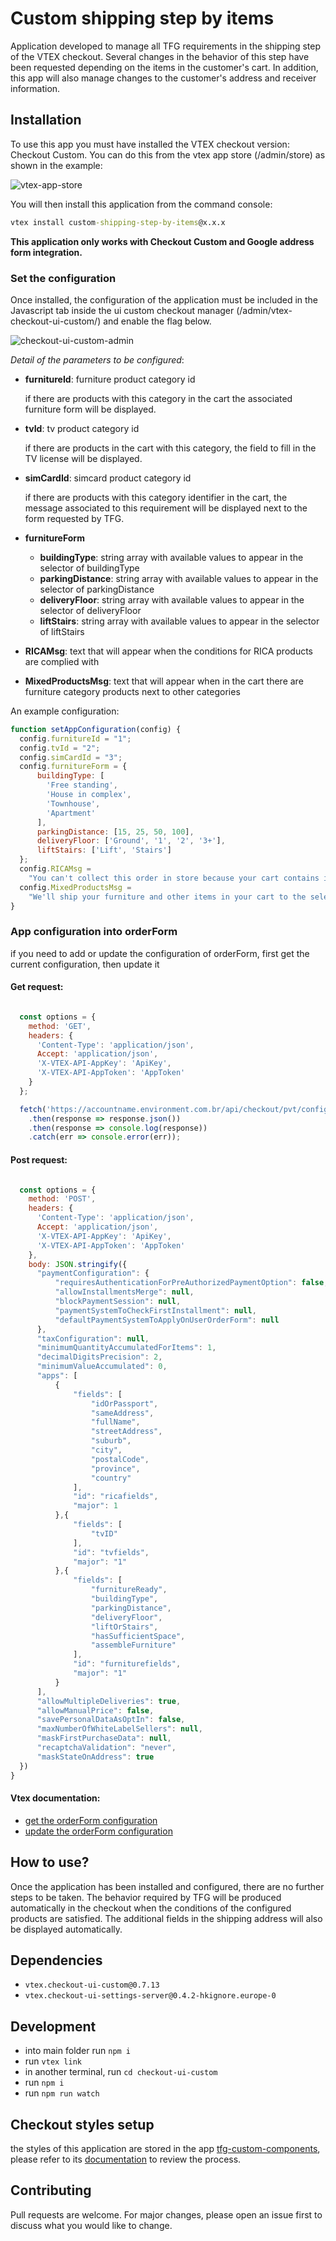 # Custom shipping step by items

Application developed to manage all TFG requirements in the shipping step of the VTEX checkout.
Several changes in the behavior of this step have been requested depending on the items in the customer's cart.
In addition, this app will also manage changes to the customer's address and receiver information.

## Installation

To use this app you must have installed the VTEX checkout version: Checkout Custom. You can do this from the vtex app store (/admin/store) as shown in the example:

![vtex-app-store](docs/vtex-app-store.jpg)

You will then install this application from the command console:

```cmd
vtex install custom-shipping-step-by-items@x.x.x
```

**This application only works with Checkout Custom and Google address form integration.**

### Set the configuration

Once installed, the configuration of the application must be included in the Javascript tab inside the ui custom checkout manager (/admin/vtex-checkout-ui-custom/) and enable the flag below.

![checkout-ui-custom-admin](docs/checkout-ui-custom-admin.jpg)

_Detail of the parameters to be configured_:

- **furnitureId**: furniture product category id

  if there are products with this category in the cart the associated furniture form will be displayed.

- **tvId**: tv product category id

  if there are products in the cart with this category, the field to fill in the TV license will be displayed.

- **simCardId**: simcard product category id

  if there are products with this category identifier in the cart, the message associated to this requirement will be displayed next to the form requested by TFG.

- **furnitureForm**
  - **buildingType**: string array with available values to appear in the selector of buildingType
  - **parkingDistance**: string array with available values to appear in the selector of parkingDistance
  - **deliveryFloor**: string array with available values to appear in the selector of deliveryFloor
  - **liftStairs**: string array with available values to appear in the selector of liftStairs

- **RICAMsg**: text that will appear when the conditions for RICA products are complied with
- **MixedProductsMsg**: text that will appear when in the cart there are furniture category products next to other categories

An example configuration:

```js
function setAppConfiguration(config) {
  config.furnitureId = "1";
  config.tvId = "2";
  config.simCardId = "3";
  config.furnitureForm = {
      buildingType: [
        'Free standing',
        'House in complex',
        'Townhouse',
        'Apartment'
      ],
      parkingDistance: [15, 25, 50, 100],
      deliveryFloor: ['Ground', '1', '2', '3+'],
      liftStairs: ['Lift', 'Stairs']
  };
  config.RICAMsg =
    "You can't collect this order in store because your cart contains items which require either RICA or TV License validation.";
  config.MixedProductsMsg =
    "We'll ship your furniture and other items in your cart to the selected address. Only the furniture delivery fee will apply.";
}
```
### App configuration into orderForm
if you need to add or update the configuration of orderForm, first get the current configuration, then update it

#### Get request:
```js

  const options = {
    method: 'GET',
    headers: {
      'Content-Type': 'application/json',
      Accept: 'application/json',
      'X-VTEX-API-AppKey': 'ApiKey',
      'X-VTEX-API-AppToken': 'AppToken'
    }
  };

  fetch('https://accountname.environment.com.br/api/checkout/pvt/configuration/orderForm', options)
    .then(response => response.json())
    .then(response => console.log(response))
    .catch(err => console.error(err));
```

#### Post request:
```js

  const options = {
    method: 'POST',
    headers: {
      'Content-Type': 'application/json',
      Accept: 'application/json',
      'X-VTEX-API-AppKey': 'ApiKey',
      'X-VTEX-API-AppToken': 'AppToken'
    },
    body: JSON.stringify({
      "paymentConfiguration": {
          "requiresAuthenticationForPreAuthorizedPaymentOption": false,
          "allowInstallmentsMerge": null,
          "blockPaymentSession": null,
          "paymentSystemToCheckFirstInstallment": null,
          "defaultPaymentSystemToApplyOnUserOrderForm": null
      },
      "taxConfiguration": null,
      "minimumQuantityAccumulatedForItems": 1,
      "decimalDigitsPrecision": 2,
      "minimumValueAccumulated": 0,
      "apps": [
          {
              "fields": [
                  "idOrPassport",
                  "sameAddress",
                  "fullName",
                  "streetAddress",
                  "suburb",
                  "city",
                  "postalCode",
                  "province",
                  "country"
              ],
              "id": "ricafields",
              "major": 1
          },{
              "fields": [
                  "tvID"
              ],
              "id": "tvfields",
              "major": "1"
          },{
              "fields": [
                  "furnitureReady",
                  "buildingType",
                  "parkingDistance",
                  "deliveryFloor",
                  "liftOrStairs",
                  "hasSufficientSpace",
                  "assembleFurniture"
              ],
              "id": "furniturefields",
              "major": "1"
          }
      ],
      "allowMultipleDeliveries": true,
      "allowManualPrice": false,
      "savePersonalDataAsOptIn": false,
      "maxNumberOfWhiteLabelSellers": null,
      "maskFirstPurchaseData": null,
      "recaptchaValidation": "never",
      "maskStateOnAddress": true
  })
}
```
#### Vtex documentation:
- [get the orderForm configuration](https://developers.vtex.com/vtex-rest-api/reference/getorderformconfiguration)
- [update the orderForm configuration](https://developers.vtex.com/vtex-rest-api/reference/updateorderformconfiguration)

## How to use?
Once the application has been installed and configured, there are no further steps to be taken.
The behavior required by TFG will be produced automatically in the checkout when the conditions of the configured products are satisfied. The additional fields in the shipping address will also be displayed automatically.

## Dependencies
- ```vtex.checkout-ui-custom@0.7.13```
- ```vtex.checkout-ui-settings-server@0.4.2-hkignore.europe-0```

## Development
- into main folder run `npm i`
- run `vtex link`
- in another terminal, run `cd checkout-ui-custom`
- run `npm i`
- run `npm run watch`

## Checkout styles setup
the styles of this application are stored in the app [tfg-custom-components](https://github.com/TFG-Labs/tfg-custom-checkout), please refer to its [documentation](https://github.com/TFG-Labs/tfg-custom-checkout/tree/feature/doc_update#checkout-styles-setup) to review the process.

## Contributing
Pull requests are welcome. For major changes, please open an issue first to discuss what you would like to change.
